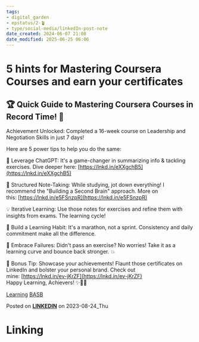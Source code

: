 ```yaml
---
tags: 
- digital_garden
- epstatus/2-🪴
- type/social-media/linkedIn-post-note
date_created: 2024-06-07 21:08
date_modified: 2025-06-25 06:06
---
```

# 5 hints for Mastering Coursera Courses and earn your certificates

🏆 Quick Guide to Mastering Coursera Courses in Record Time! 🚀  
---  
Achievement Unlocked: Completed a 16-week course on Leadership and Negotiation Skills in just 7 days!  
  
Here are 5 power tips to help you do the same:  
  
🤖 Leverage ChatGPT: It's a game-changer in summarizing info & tackling exercises. Dive deeper here: [https://lnkd.in/eXXgchB5](https://lnkd.in/eXXgchB5)  
  
📝 Structured Note-Taking: While studying, jot down everything! I recommend the "Building a Second Brain" approach. More on this: [https://lnkd.in/e5FSnzpR](https://lnkd.in/e5FSnzpR)  
  
💡 Iterative Learning: Use those notes for exercises and refine them with insights from exams. The learning cycle!  
  
💪 Build a Learning Habit: It's a marathon, not a sprint. Consistency and daily commitment make all the difference.  
  
🔄 Embrace Failures: Didn't pass an exercise? No worries! Take it as a learning curve and bounce back stronger. 💥  
  
🌟 Bonus Tip: Showcase your achievements! Flaunt those certificates on LinkedIn and bolster your personal brand. Check out mine: [https://lnkd.in/ev-jKrZF](https://lnkd.in/ev-jKrZF)  
Happy Learning, Achievers! ✨💼📘  
  
[Learning](https://www.linkedin.com/feed/hashtag/?keywords=learning&highlightedUpdateUrns=urn%3Ali%3Aactivity%3A7100342740881661952) [BASB](https://www.linkedin.com/feed/hashtag/?keywords=basb&highlightedUpdateUrns=urn%3Ali%3Aactivity%3A7100342740881661952)

Posted on [**LINKEDIN**](https://www.linkedin.com/posts/sebastiankamilli_learning-basb-activity-7100342740881661952-mMq5?utm_source=share&utm_medium=member_desktop) on 2023-08-24_Thu 

# Linking